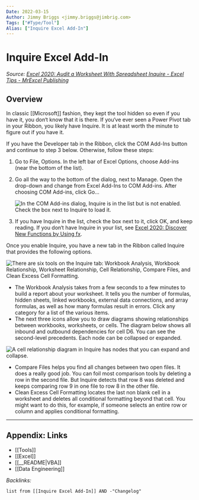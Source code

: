 ```yaml
---
Date: 2022-03-15
Author: Jimmy Briggs <jimmy.briggs@jimbrig.com>
Tags: ["#Type/Tool"]
Alias: ["Inquire Excel Add-In"]
---
```


# Inquire Excel Add-In

*Source: [Excel 2020: Audit a Worksheet With Spreadsheet Inquire - Excel Tips - MrExcel Publishing](https://www.mrexcel.com/excel-tips/excel-2020-audit-a-worksheet-with-spreadsheet-inquire/)*

## Overview

In classic [[Microsoft]] fashion, they kept the tool hidden so even if you have it, you don‘t know that it is there. If you‘ve ever seen a Power Pivot tab in your Ribbon, you likely have Inquire. It is at least worth the minute to figure out if you have it.

If you have the Developer tab in the Ribbon, click the COM Add-Ins button and continue to step 3 below. Otherwise, follow these steps:

1.  Go to File, Options. In the left bar of Excel Options, choose Add-ins (near the bottom of the list).
2.  Go all the way to the bottom of the dialog, next to Manage. Open the drop-down and change from Excel Add-Ins to COM Add-ins. After choosing COM Add-ins, click Go...
    
    ![In the COM Add-ins dialog, Inquire is in the list but is not enabled. Check the box next to Inquire to load it.](https://www.mrexcel.com/img/content/2020/07/LIV83.png)
    
3.  If you have Inquire in the list, check the box next to it, click OK, and keep reading. If you don‘t have Inquire in your list, see [Excel 2020: Discover New Functions by Using fx](https://www.mrexcel.com/excel-tips/excel-2020-discover-new-functions-by-using-fx/).

Once you enable Inquire, you have a new tab in the Ribbon called Inquire that provides the following options.

![There are six tools on the Inquire tab: Workbook Analysis, Workbook Relationship, Worksheet Relationship, Cell Relationship, Compare Files, and Clean Excess Cell Formatting.](https://www.mrexcel.com/img/content/2020/07/LXFig-166.jpg)

-   The Workbook Analysis takes from a few seconds to a few minutes to build a report about your worksheet. It tells you the number of formulas, hidden sheets, linked workbooks, external data connections, and array formulas, as well as how many formulas result in errors. Click any category for a list of the various items.
-   The next three icons allow you to draw diagrams showing relationships between workbooks, worksheets, or cells. The diagram below shows all inbound and outbound dependencies for cell D6. You can see the second-level precedents. Each node can be collapsed or expanded.

![A cell relationship diagram in Inquire has nodes that you can expand and collapse.](https://www.mrexcel.com/img/content/2020/07/LIV82.png)

-   Compare Files helps you find all changes between two open files. It does a really good job. You can foil most comparison tools by deleting a row in the second file. But Inquire detects that row 8 was deleted and keeps comparing row 9 in one file to row 8 in the other file.
-   Clean Excess Cell Formatting locates the last non blank cell in a worksheet and deletes all conditional formatting beyond that cell. You might want to do this, for example, if someone selects an entire row or column and applies conditional formatting.

***

## Appendix: Links

- [[Tools]]
- [[Excel]]
- [[__README|VBA]]
- [[Data Engineering]]

*Backlinks:*

```dataview
list from [[Inquire Excel Add-In]] AND -"Changelog"
```